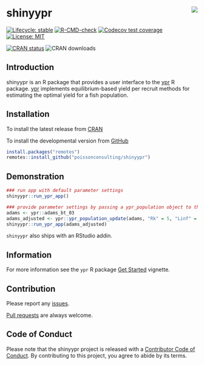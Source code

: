 
<!-- README.md is generated from README.Rmd. Please edit that file -->

# shinyypr <img src="man/figures/logo.png" align="right" />

<!-- badges: start -->

[![Lifecycle:
stable](https://img.shields.io/badge/lifecycle-stable-brightgreen.svg)](https://lifecycle.r-lib.org/articles/stages.html#stable)
[![R-CMD-check](https://github.com/poissonconsulting/shinyypr/actions/workflows/R-CMD-check.yaml/badge.svg)](https://github.com/poissonconsulting/shinyypr/actions/workflows/R-CMD-check.yaml)
[![Codecov test
coverage](https://codecov.io/gh/poissonconsulting/shinyypr/graph/badge.svg)](https://app.codecov.io/gh/poissonconsulting/shinyypr)
[![License:
MIT](https://img.shields.io/badge/License-MIT-green.svg)](https://opensource.org/licenses/MIT)
<!-- [![Tinyverse status](https://tinyverse.netlify.com/badge/shinyypr)](https://CRAN.R-project.org/package=shinyypr) -->
[![CRAN
status](https://www.r-pkg.org/badges/version/shinyypr)](https://cran.r-project.org/package=shinyypr)
![CRAN downloads](https://cranlogs.r-pkg.org/badges/shinyypr)
<!-- badges: end -->

## Introduction

shinyypr is an R package that provides a user interface to the
[ypr](https://github.com/poissonconsulting/ypr) R package.
[ypr](https://github.com/poissonconsulting/ypr) implements
equilibrium-based yield per recruit methods for estimating the optimal
yield for a fish population.

## Installation

To install the latest release from [CRAN](https://cran.r-project.org)

To install the developmental version from
[GitHub](https://github.com/poissonconsulting/shinyypr)

``` r
install.packages("remotes")
remotes::install_github("poissonconsulting/shinyypr")
```

## Demonstration

``` r
### run app with default parameter settings
shinyypr::run_ypr_app()

### provide parameter settings by passing a ypr_population object to the run_ypr_app function
adams <- ypr::adams_bt_03
adams_adjusted <- ypr::ypr_population_update(adams, "Rk" = 5, "Linf" = 140)
shinyypr::run_ypr_app(adams_adjusted)
```

`shinyypr` also ships with an RStudio addin.

## Information

For more information see the `ypr` R package [Get
Started](https://poissonconsulting.github.io/ypr/articles/ypr.html)
vignette.

## Contribution

Please report any
[issues](https://github.com/poissonconsulting/shinyypr/issues).

[Pull requests](https://github.com/poissonconsulting/shinyypr/pulls) are
always welcome.

## Code of Conduct

Please note that the shinyypr project is released with a [Contributor
Code of
Conduct](https://contributor-covenant.org/version/2/0/CODE_OF_CONDUCT.html).
By contributing to this project, you agree to abide by its terms.
